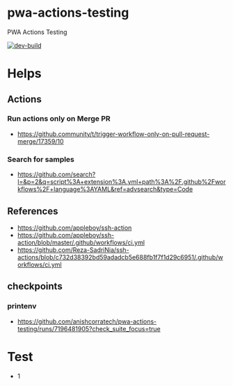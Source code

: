 # pwa-actions-testing
PWA Actions Testing

[![dev-build](https://github.com/anishcorratech/pwa-actions-testing/actions/workflows/dev-build.yml/badge.svg)](https://github.com/anishcorratech/pwa-actions-testing/actions/workflows/dev-build.yml) 

# Helps

## Actions 

### Run actions only on Merge PR

- https://github.community/t/trigger-workflow-only-on-pull-request-merge/17359/10

### Search for samples

- https://github.com/search?l=&p=2&q=script%3A+extension%3A.yml+path%3A%2F.github%2Fworkflows%2F+language%3AYAML&ref=advsearch&type=Code

## References

- https://github.com/appleboy/ssh-action
- https://github.com/appleboy/ssh-action/blob/master/.github/workflows/ci.yml
- https://github.com/Reza-SadriNia/ssh-actions/blob/c732d38392bd59adadcb5e688fb1f7f1d29c6951/.github/workflows/ci.yml

## checkpoints


### printenv

- https://github.com/anishcorratech/pwa-actions-testing/runs/7196481905?check_suite_focus=true

# Test

- 1
